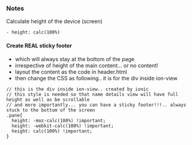 ### Notes

Calculate height of the device (screen)

    - height: calc(100%) 


#### Create REAL sticky footer
- which will always stay at the bottom of the page
- irrespective of height of the main content... or no content!
- layout the content as the code in header.html
- then change the CSS as following.. it is for the div inside ion-view

```
// this is the div inside ion-view.. created by ionic
// this style is needed so that name details view will have full height as well as be scrollable
// and more importantly... you can have a sticky footer!!!.. always stuck to the bottom of the screen
.pane{
  height: -moz-calc(100%) !important;
  height: -webkit-calc(100%) !important;
  height: calc(100%) !important;
}
```
